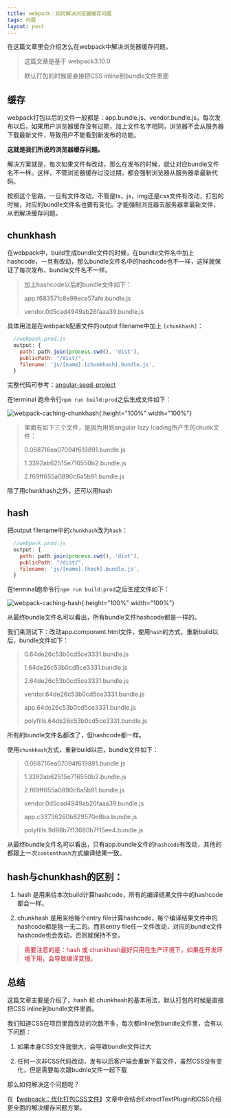 ```yaml
---
title: webpack：如何解决浏览器缓存问题
tags: 问题
layout: post
---
```


在这篇文章里会介绍怎么在webpack中解决浏览器缓存问题。

<blockquote>
<p>
这篇文章是基于 webpack3.10.0
</p>
<p>
默认打包的时候是直接把CSS inline到bundle文件里面
</p>
</blockquote>

## 缓存
webpack打包以后的文件一般都是：app.bundle.js、vendor.bundle.js，每次发布以后，如果用户浏览器缓存没有过期，加上文件名字相同，浏览器不会从服务器下载最新文件，导致用户不能看到新发布的功能。

**这就是我们所说的浏览器缓存问题。**

解决方案就是，每次如果文件有改动，那么在发布的时候，就让对应bundle文件名不一样。这样，不管浏览器缓存过没过期，都会强制浏览器从服务器拿最新代码。


按照这个思路，一旦有文件改动，不管是ts，js，img还是css文件有改动，打包的时候，对应的bundle文件名也要有变化。才能强制浏览器去服务器拿最新文件，从而解决缓存问题。

## chunkhash

在webpack中，build生成bundle文件的时候，在bundle文件名中加上hashcode，一旦有改动，那么bundle文件名中的hashcode也不一样，这样就保证了每次发布，bundle文件名不一样。

<blockquote>
<p>
加上hashcode以后的bundle文件如下：
</p>
<p>
app.f68357fc8e99ece57afe.bundle.js
</p>
<p>
vendor.0d5cad4949ab26faaa39.bundle.js
</p>
</blockquote>

具体用法是在webpack配置文件的output filename中加上 ```[chunkhash]```：
```js
  //webpack.prod.js
  output: {
    path: path.join(process.cwd(), 'dist'),
    publicPath: "/dist/",
    filename: 'js/[name].[chunkhash].bundle.js',
  }
```
完整代码可参考：[angular-seed-project](https://github.com/LiMeii/angular-seed-project)


在terminal 跑命令行```npm run build:prod```之后生成文件如下：

![webpack-caching-chunkhash](https://limeii.github.io/assets/images/posts/webpack/webpack-caching-chunkhash.png){:height="100%" width="100%"}

<blockquote>
<p>
里面有如下三个文件，是因为用到angular lazy loading所产生的chunk文件：
</p>
<p>0.068716ea07094f619891.bundle.js</p>
<p>1.3392ab62515e716550b2.bundle.js</p>
<p>2.f69ff655a0890c6a5b91.bundle.js</p>
</blockquote>

除了用chunkhash之外，还可以用hash

## hash

把output filename中的```chunkhash```改为```hash```：
```js
  //webpack.prod.js
  output: {
    path: path.join(process.cwd(), 'dist'),
    publicPath: "/dist/",
    filename: 'js/[name].[hash].bundle.js',
  }
```
在terminal跑命令行```npm run build:prod```之后生成文件如下：

![webpack-caching-hash](https://limeii.github.io/assets/images/posts/webpack/webpack-caching-hash.png){:height="100%" width="100%"}

从最终bundle文件名可以看出，所有bundle文件hashcode都是一样的。


我们来测试下：改动app.component.html文件，使用```hash```的方式，重新build以后，bundle文件如下：

<blockquote>
   <p> 0.64de26c53b0cd5ce3331.bundle.js  </p> 
   <p> 1.64de26c53b0cd5ce3331.bundle.js  </p>  
   <p> 2.64de26c53b0cd5ce3331.bundle.js   </p> 
   <p> vendor.64de26c53b0cd5ce3331.bundle.js  </p> 
   <p> app.64de26c53b0cd5ce3331.bundle.js  </p> 
   <p> polyfills.64de26c53b0cd5ce3331.bundle.js  </p> 
</blockquote>
所有的bundle文件名都改了，但hashcode都一样。



使用```chunkhash```方式，重新build以后，bundle文件如下：

<blockquote>
<p>0.068716ea07094f619891.bundle.js</p> 
<p>1.3392ab62515e716550b2.bundle.js</p> 
<p>2.f69ff655a0890c6a5b91.bundle.js</p> 
<p>vendor.0d5cad4949ab26faaa39.bundle.js </p> 
<p>app.c33736260b829570e8ba.bundle.js </p> 
<p>polyfills.9d98b7f13680b7f15ee4.bundle.js </p> 
</blockquote>

从最终bundle文件名可以看出，只有app.bundle文件的```hashcode```有改动，其他的都跟上一次```contenthash```方式编译结果一致。

## hash与chunkhash的区别：

1. hash 是用来给本次build计算hashcode，所有的编译结果文件中的hashcode都会一样。

2. chunkhash 是用来给每个entry file计算hashcode，每个编译结果文件中的hashcode都是独一无二的。而且entry file任一文件改动，对应的bundle文件hashcode也会改动，否则就保持不变。

<blockquote>
<p><font color="#BF1827">
需要注意的是：hash 或 chunkhash最好只用在生产环境下，如果在开发环境下用，会导致编译变慢。
</font></p>
</blockquote>

## 总结

这篇文章主要是介绍了，hash 和 chunkhash的基本用法，默认打包的时候是直接把CSS inline到bundle文件里面。


我们知道CSS在项目里面改动的次数不多，每次都inline到bundle文件里，会有以下问题：

1.  如果本身CSS文件就很大，会导致bundle文件过大

2. 任何一次非CSS代码改动，发布以后客户端会重新下载文件，虽然CSS没有变化，但是需要每次跟budnle文件一起下载


那么如何解决这个问题呢？


在【[webpack：优化打包CSS文件](/2018/10/webpack-css-extract)】文章中会结合ExtractTextPlugin和CSS介绍更全面的解决缓存问题方案。